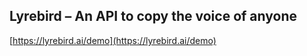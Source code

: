 ## Lyrebird – An API to copy the voice of anyone
  
  [https://lyrebird.ai/demo](https://lyrebird.ai/demo)